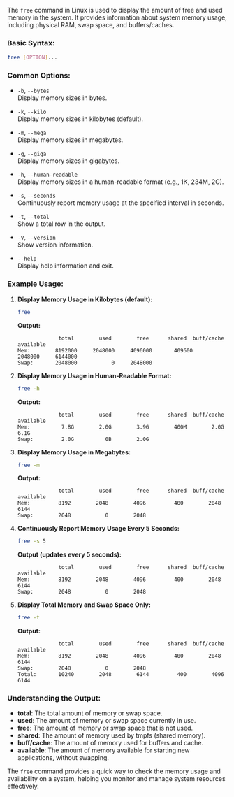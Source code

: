The `free` command in Linux is used to display the amount of free and used memory in the system. It provides information about system memory usage, including physical RAM, swap space, and buffers/caches.

### Basic Syntax:
```bash
free [OPTION]...
```

### Common Options:

- `-b`, `--bytes`  
  Display memory sizes in bytes.

- `-k`, `--kilo`  
  Display memory sizes in kilobytes (default).

- `-m`, `--mega`  
  Display memory sizes in megabytes.

- `-g`, `--giga`  
  Display memory sizes in gigabytes.

- `-h`, `--human-readable`  
  Display memory sizes in a human-readable format (e.g., 1K, 234M, 2G).

- `-s`, `--seconds`  
  Continuously report memory usage at the specified interval in seconds.

- `-t`, `--total`  
  Show a total row in the output.

- `-V`, `--version`  
  Show version information.

- `--help`  
  Display help information and exit.

### Example Usage:

1. **Display Memory Usage in Kilobytes (default):**
   ```bash
   free
   ```
   **Output:**
   ```
                total        used        free      shared  buff/cache   available
   Mem:        8192000     2048000     4096000       409600     2048000     6144000
   Swap:       2048000           0     2048000
   ```

2. **Display Memory Usage in Human-Readable Format:**
   ```bash
   free -h
   ```
   **Output:**
   ```
                total        used        free      shared  buff/cache   available
   Mem:          7.8G        2.0G        3.9G        400M        2.0G        6.1G
   Swap:         2.0G          0B        2.0G
   ```

3. **Display Memory Usage in Megabytes:**
   ```bash
   free -m
   ```
   **Output:**
   ```
                total        used        free      shared  buff/cache   available
   Mem:         8192        2048        4096         400        2048        6144
   Swap:        2048           0        2048
   ```

4. **Continuously Report Memory Usage Every 5 Seconds:**
   ```bash
   free -s 5
   ```
   **Output (updates every 5 seconds):**
   ```
                total        used        free      shared  buff/cache   available
   Mem:         8192        2048        4096         400        2048        6144
   Swap:        2048           0        2048
   ```

5. **Display Total Memory and Swap Space Only:**
   ```bash
   free -t
   ```
   **Output:**
   ```
                total        used        free      shared  buff/cache   available
   Mem:         8192        2048        4096         400        2048        6144
   Swap:        2048           0        2048
   Total:       10240        2048        6144         400        4096        6144
   ```

### Understanding the Output:

- **total**: The total amount of memory or swap space.
- **used**: The amount of memory or swap space currently in use.
- **free**: The amount of memory or swap space that is not used.
- **shared**: The amount of memory used by tmpfs (shared memory).
- **buff/cache**: The amount of memory used for buffers and cache.
- **available**: The amount of memory available for starting new applications, without swapping.

The `free` command provides a quick way to check the memory usage and availability on a system, helping you monitor and manage system resources effectively.
